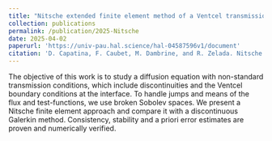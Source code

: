 ```yaml
---
title: "Nitsche extended finite element method of a Ventcel transmission problem with discontinuities at the interface"
collection: publications
permalink: /publication/2025-Nitsche
date: 2025-04-02
paperurl: 'https://univ-pau.hal.science/hal-04587596v1/document'
citation: 'D. Capatina, F. Caubet, M. Dambrine, and R. Zelada. Nitsche extended finite element methodof a Ventcel transmission problem with discontinuities at the interface. ESAIM Math. Model. Numer. Anal., 59(2):999–1021, 2025.'
---
```


The objective of this work is to study a diffusion equation with non-standard transmission conditions, which include discontinuities and the Ventcel boundary conditions at the interface. To handle jumps and means of the flux and test-functions, we use broken Sobolev spaces. We present a Nitsche
finite element approach and compare it with a discontinuous Galerkin method. Consistency, stability and a priori error estimates are proven and numerically verified.